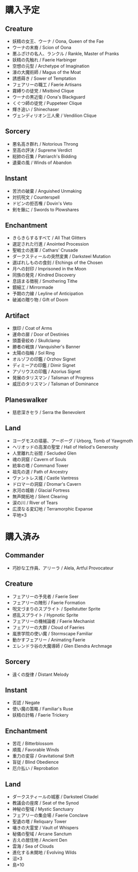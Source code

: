 # 購入予定
## Creature
- 妖精の女王、ウーナ / Oona, Queen of the Fae
- ウーナの末裔 / Scion of Oona
- 悪ふざけの名人、ランクル / Rankle, Master of Pranks
- 妖精の先触れ / Faerie Harbinger
- 空想の元型 / Archetype of Imagination
- 濠の大魔術師 / Magus of the Moat
- 誘惑蒔き / Sower of Temptation
- フェアリーの職工 / Faerie Artisans
- 霧縛りの徒党 / Mistbind Clique
- ウーナの黒近衛 / Oona's Blackguard
- くぐつ師の徒党 / Puppeteer Clique
- 輝き追い / Shinechaser
- ヴェンディリオン三人衆 / Vendilion Clique

## Sorcery
- 悪名高き群れ / Notorious Throng
- 至高の評決 / Supreme Verdict
- 総帥の召集 / Patriarch's Bidding
- 遺棄の風 / Winds of Abandon

## Instant
- 苦渋の破棄 / Anguished Unmaking
- 対抗呪文 / Counterspell
- ドビンの拒否権 / Dovin's Veto
- 剣を鍬に / Swords to Plowshares

## Enchantment
- きらきらするすべて / All That Glitters
- 選定された行進 / Anointed Procession
- 聖戦士の進軍 / Cathars' Crusade
- ダークスティールの突然変異 / Darksteel Mutation
- 選ばれしものの食刻 / Etchings of the Chosen
- 月への封印 / Imprisoned in the Moon
- 同族の発見 / Kindred Discovery
- 息詰まる徴税 / Smothering Tithe
- 鏡細工 / Mirrormade
- 予期の力線 / Leyline of Anticipation
- 破滅の贈り物 / Gift of Doom

## Artifact
- 旗印 / Coat of Arms
- 運命の扉 / Door of Destinies
- 頭蓋骨絞め / Skullclamp
- 勝者の戦旗 / Vanquisher's Banner
- 太陽の指輪 / Sol Ring
- オルゾフの印鑑 / Orzhov Signet
- ディミーアの印鑑 / Dimir Signet
- アゾリウスの印鑑 / Azorius Signet
- 発展のタリスマン / Talisman of Progress
- 威圧のタリスマン / Talisman of Dominance

## Planeswalker
- 慈悲深きセラ / Serra the Benevolent

## Land
- ヨーグモスの墳墓、アーボーグ / Urborg, Tomb of Yawgmoth
- ヘリオッドの高潔の聖堂 / Hall of Heliod's Generosity
- 人里離れた谷間 / Secluded Glen
- 魂の洞窟 / Cavern of Souls
- 統率の塔 / Command Tower
- 祖先の道 / Path of Ancestry
- ヴァントレス城 / Castle Vantress
- ドロマーの洞窟 / Dromar's Cavern
- 氷河の城砦 / Glacial Fortress
- 無声開拓地 / Silent Clearing
- 涙の川 / River of Tears
- 広漠なる変幻地 / Terramorphic Expanse
- 平地×3

# 購入済み
## Commander
- 巧妙な工作員、アリーラ / Alela, Artful Provocateur

## Creature
- フェアリーの予見者 / Faerie Seer
- フェアリーの陣形 / Faerie Formation
- 呪文づまりのスプライト / Spellstutter Sprite
- 惑乱スプライト / Hypnotic Sprite
- フェアリーの機械論者 / Faerie Mechanist
- フェアリーの大群 / Cloud of Faeries
- 嵐景学院の使い魔 / Stormscape Familiar
- 動かすフェアリー / Animating Faerie
- エレンドラ谷の大魔導師 / Glen Elendra Archmage

## Sorcery
- 遠くの旋律 / Distant Melody

## Instant
- 否認 / Negate
- 使い魔の策略 / Familiar's Ruse
- 妖精の計略 / Faerie Trickery

## Enchantment
- 苦花 / Bitterblossom
- 順風 / Favorable Winds
- 重力の変容 / Gravitational Shift
- 盲従 / Blind Obedience
- 厄介払い / Reprobation

## Land
- ダークスティールの城塞 / Darksteel Citadel
- 教議会の座席 / Seat of the Synod
- 神秘の聖域 / Mystic Sanctuary
- フェアリーの集会場 / Faerie Conclave
- 聖遺の塔 / Reliquary Tower
- 囁きの大霊堂 / Vault of Whispers
- 秘儀の聖域 / Arcane Sanctum
- 古えの居住地 / Ancient Den
- 雲海 / Sea of Clouds
- 進化する未開地 / Evolving Wilds
- 沼×3
- 島×10
